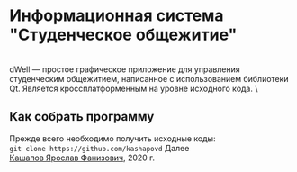 # Информационная система "Студенческое общежитие"
\
dWell — простое графическое приложение для управления студенческим общежитием, написанное с использованием библиотеки Qt. Является кроссплатформенным на уровне исходного кода.
\
## Как собрать программу
Прежде всего необходимо получить исходные коды:
\
`git clone https://github.com/kashapovd`
Далее 
\
[Кашапов Ярослав Фанизович](mailto:ykashapov-ki19@stud.sfu-kras.ru), 2020 г.

